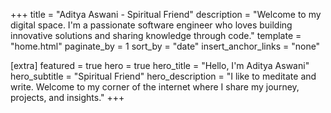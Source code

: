 +++
title = "Aditya Aswani - Spiritual Friend"
description = "Welcome to my digital space. I'm a passionate software engineer who loves building innovative solutions and sharing knowledge through code."
template = "home.html"
paginate_by = 1
sort_by = "date"
insert_anchor_links = "none"

[extra]
featured = true
hero = true
hero_title = "Hello, I'm Aditya Aswani"
hero_subtitle = "Spiritual Friend"
hero_description = "I like to meditate and write. Welcome to my corner of the internet where I share my journey, projects, and insights."
+++
